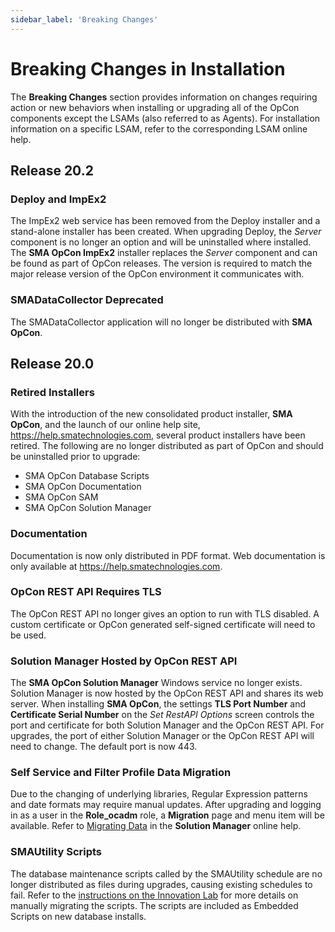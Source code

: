 ```yaml
---
sidebar_label: 'Breaking Changes'
---
```


# Breaking Changes in Installation

The **Breaking Changes** section provides information on changes
requiring action or new behaviors when installing or upgrading all of
the OpCon components except the LSAMs (also
referred to as Agents). For installation information on a specific LSAM,
refer to the corresponding LSAM online help.

## Release 20.2

### Deploy and ImpEx2

The ImpEx2 web service has been removed from the Deploy installer and a
stand-alone installer has been created. When upgrading Deploy, the
*Server* component is no longer an option and will be uninstalled where
installed. The **SMA OpCon ImpEx2** installer replaces the *Server*
component and can be found as part of OpCon releases. The version is
required to match the major release version of the OpCon environment it
communicates with.

### SMADataCollector Deprecated

The SMADataCollector application will no longer be distributed with
**SMA OpCon**.

## Release 20.0

### Retired Installers

With the introduction of the new consolidated product installer, **SMA
OpCon**, and the launch of our online help site,
<https://help.smatechnologies.com>, several product installers have been
retired. The following are no longer distributed as part of OpCon and
should be uninstalled prior to upgrade:

- SMA OpCon Database Scripts
- SMA OpCon Documentation
- SMA OpCon SAM
- SMA OpCon Solution Manager

### Documentation

Documentation is now only distributed in PDF format. Web documentation
is only available at <https://help.smatechnologies.com>.

### OpCon REST API Requires TLS

The OpCon REST API no longer gives an option to run with TLS disabled. A
custom certificate or OpCon generated self-signed certificate will need
to be used.

### Solution Manager Hosted by OpCon REST API

The **SMA OpCon Solution Manager** Windows service no longer exists.
Solution Manager is now hosted by the OpCon REST API and shares its web
server. When installing **SMA OpCon**, the settings **TLS Port Number**
and **Certificate Serial Number** on the *Set RestAPI Options* screen
controls the port and certificate for both Solution Manager and the
OpCon REST API. For upgrades, the port of either Solution Manager or the
OpCon REST API will need to change. The default port is now 443.

### Self Service and Filter Profile Data Migration

Due to the changing of underlying libraries, Regular Expression patterns
and date formats may require manual updates. After upgrading and logging
in as a user in the **Role_ocadm** role, a **Migration** page and menu
item will be available. Refer to [Migrating Data](../Files/UI/Solution-Manager/Migrating-Data.md) in
the **Solution Manager** online help.

### SMAUtility Scripts

The database maintenance scripts called by the SMAUtility schedule are
no longer distributed as files during upgrades, causing existing
schedules to fail. Refer to the [instructions on the Innovation Lab](https://github.com/SMATechnologies/smautility-sql-scripts) for more
details on manually migrating the scripts. The scripts are included as
Embedded Scripts on new database installs.
